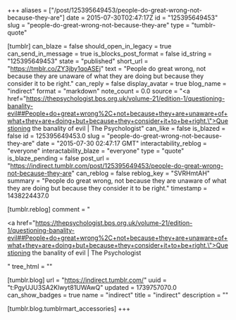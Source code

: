 +++
aliases = ["/post/125395649453/people-do-great-wrong-not-because-they-are"]
date = 2015-07-30T02:47:17Z
id = "125395649453"
slug = "people-do-great-wrong-not-because-they-are"
type = "tumblr-quote"

[tumblr]
can_blaze = false
should_open_in_legacy = true
can_send_in_message = true
is_blocks_post_format = false
id_string = "125395649453"
state = "published"
short_url = "https://tmblr.co/ZY3jby1qoASEj"
text = "People do great wrong, not because they are unaware of what they are doing but because they consider it to be right."
can_reply = false
display_avatar = true
blog_name = "indirect"
format = "markdown"
note_count = 0.0
source = "<a href=\"https://thepsychologist.bps.org.uk/volume-21/edition-1/questioning-banality-evil##People+do+great+wrong%2C+not+because+they+are+unaware+of+what+they+are+doing+but+because+they+consider+it+to+be+right.\">Questioning the banality of evil | The Psychologist</a>"
can_like = false
is_blazed = false
id = 125395649453.0
slug = "people-do-great-wrong-not-because-they-are"
date = "2015-07-30 02:47:17 GMT"
interactability_reblog = "everyone"
interactability_blaze = "everyone"
type = "quote"
is_blaze_pending = false
post_url = "https://indirect.tumblr.com/post/125395649453/people-do-great-wrong-not-because-they-are"
can_reblog = false
reblog_key = "SVRHmtAH"
summary = "People do great wrong, not because they are unaware of what they are doing but because they consider it to be right."
timestamp = 1438224437.0

[tumblr.reblog]
comment = "<p><a href=\"https://thepsychologist.bps.org.uk/volume-21/edition-1/questioning-banality-evil##People+do+great+wrong%2C+not+because+they+are+unaware+of+what+they+are+doing+but+because+they+consider+it+to+be+right.\">Questioning the banality of evil | The Psychologist</a></p>"
tree_html = ""

[tumblr.blog]
url = "https://indirect.tumblr.com/"
uuid = "t:PgyUJU3SA2Klwyt81UWAwQ"
updated = 1739757070.0
can_show_badges = true
name = "indirect"
title = "indirect"
description = ""

[tumblr.blog.tumblrmart_accessories]
+++
